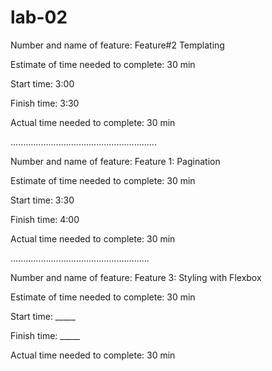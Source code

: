 # lab-02
Number and name of feature: Feature#2 Templating

Estimate of time needed to complete: 30 min

Start time: 3:00

Finish time: 3:30

Actual time needed to complete: 30 min

..........................................................

Number and name of feature: Feature 1: Pagination

Estimate of time needed to complete: 30 min

Start time: 3:30

Finish time: 4:00

Actual time needed to complete: 30 min

.......................................................

Number and name of feature: Feature 3: Styling with Flexbox

Estimate of time needed to complete: 30 min

Start time: _____

Finish time: _____

Actual time needed to complete: 30 min